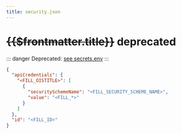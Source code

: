 ```yaml
---
title: security.json
---
```


# ~~{{$frontmatter.title}}~~ deprecated


::: danger
Deprecated: [see secrets.env](secrets-env.md)
:::

```json
{
  "apiCredentials": {
    "<FILL_OISTITLE>": [
      {
        "securitySchemeName": "<FILL_SECURITY_SCHEME_NAME>",
        "value": "<FILL_*>"
      }
    ]
  },
  "id": "<FILL_ID>"
}
```
